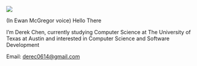 ![](https://i.imgur.com/RavHlzC.png)

(In Ewan McGregor voice) Hello There

I’m Derek Chen, currently studying Computer Science at The University of Texas at Austin and interested in Computer Science and Software Development

Email: derec0614@gmail.com
